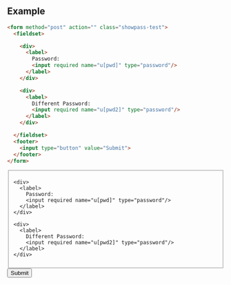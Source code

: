 ## Example

```html
<form method="post" action="" class="showpass-test">
  <fieldset>

    <div>
      <label>
        Password:
        <input required name="u[pwd]" type="password"/>
      </label>
    </div>

    <div>
      <label>
        Different Password:
        <input required name="u[pwd2]" type="password"/>
      </label>
    </div>

  </fieldset>
  <footer>
    <input type="button" value="Submit">
  </footer>
</form>
```
<form method="post" action="" class="showpass-test">
  <fieldset>

    <div>
      <label>
        Password:
        <input required name="u[pwd]" type="password"/>
      </label>
    </div>

    <div>
      <label>
        Different Password:
        <input required name="u[pwd2]" type="password"/>
      </label>
    </div>

  </fieldset>
  <footer>
    <input type="button" value="Submit">
  </footer>
</form>
